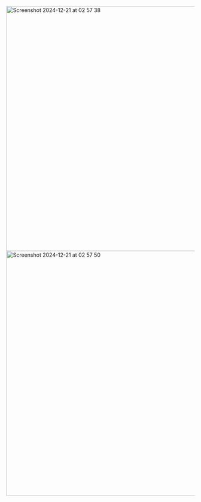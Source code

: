 <img width="653" alt="Screenshot 2024-12-21 at 02 57 38" src="https://github.com/user-attachments/assets/7f1c3f13-ec2d-4c0e-85ae-6675fa9d73b9" />
<img width="653" alt="Screenshot 2024-12-21 at 02 57 50" src="https://github.com/user-attachments/assets/c1f20ac8-24a3-4a0b-960a-7a256870502a" />
